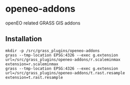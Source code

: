 # openeo-addons
openEO related GRASS GIS addons

## Installation
```
mkdir -p /src/grass_plugins/openeo-addons
grass --tmp-location EPSG:4326 --exec g.extension url=/src/grass_plugins/openeo-addons/r.scaleminmax extension=r.scaleminmax
grass --tmp-location EPSG:4326 --exec g.extension url=/src/grass_plugins/openeo-addons/t.rast.resample extension=t.rast.resample
```

